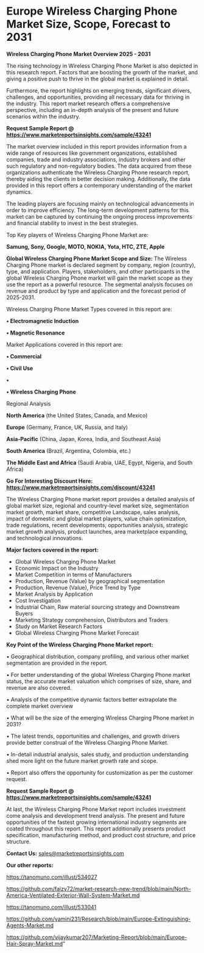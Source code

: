 # Europe Wireless Charging Phone Market Size, Scope, Forecast to 2031

<Strong> Wireless Charging Phone Market Overview 2025 - 2031</strong>

The rising technology in Wireless Charging Phone Market is also depicted in this research report. Factors that are boosting the growth of the market, and giving a positive push to thrive in the global market is explained in detail.

Furthermore, the report highlights on emerging trends, significant drivers, challenges, and opportunities, providing all necessary data for thriving in the industry. This report market research offers a comprehensive perspective, including an in-depth analysis of the present and future scenarios within the industry.

<strong>Request Sample Report @ <a href=https://www.marketreportsinsights.com/sample/43241>https://www.marketreportsinsights.com/sample/43241</a></strong>

The market overview included in this report provides information from a wide range of resources like government organizations, established companies, trade and industry associations, industry brokers and other such regulatory and non-regulatory bodies. The data acquired from these organizations authenticate the Wireless Charging Phone research report, thereby aiding the clients in better decision making. Additionally, the data provided in this report offers a contemporary understanding of the market dynamics.

The leading players are focusing mainly on technological advancements in order to improve efficiency. The long-term development patterns for this market can be captured by continuing the ongoing process improvements and financial stability to invest in the best strategies.

Top Key players of Wireless Charging Phone Market are:

<strong>Samung, Sony, Google, MOTO, NOKIA, Yota, HTC, ZTE, Apple</strong>

<strong><b>Global Wireless Charging Phone Market Scope and Size:</b></strong>
The Wireless Charging Phone market is declared segment by company, region (country), type, and application. Players, stakeholders, and other participants in the global Wireless Charging Phone market will gain the market scope as they use the report as a powerful resource. The segmental analysis focuses on revenue and product by type and application and the forecast period of 2025-2031.

Wireless Charging Phone Market Types covered in this report are:

<strong>•  Electromagnetic Induction

•  Magnetic Resonance</strong>

Market Applications covered in this report are:

<strong>•  Commercial

•  Civil Use

•  

•  Wireless Charging Phone</strong> 

Regional Analysis

<strong>North America</strong> (the United States, Canada, and Mexico)

<strong>Europe</strong> (Germany, France, UK, Russia, and Italy)

<strong>Asia-Pacific</strong> (China, Japan, Korea, India, and Southeast Asia)

<strong>South America</strong> (Brazil, Argentina, Colombia, etc.)

<strong>The Middle East and Africa</strong> (Saudi Arabia, UAE, Egypt, Nigeria, and South Africa)

<strong>Go For Interesting Discount Here: <a href=https://www.marketreportsinsights.com/discount/43241>https://www.marketreportsinsights.com/discount/43241</a></strong>

The Wireless Charging Phone market report provides a detailed analysis of global market size, regional and country-level market size, segmentation market growth, market share, competitive Landscape, sales analysis, impact of domestic and global market players, value chain optimization, trade regulations, recent developments, opportunities analysis, strategic market growth analysis, product launches, area marketplace expanding, and technological innovations.

<strong><b>Major factors covered in the report:</b></strong>
<ul>
  <li>Global Wireless Charging Phone Market </li>
  <li>Economic Impact on the Industry</li>
  <li>Market Competition in terms of Manufacturers</li>
  <li>Production, Revenue (Value) by geographical segmentation</li>
  <li>Production, Revenue (Value), Price Trend by Type</li>
  <li>Market Analysis by Application</li>
  <li>Cost Investigation</li>
  <li>Industrial Chain, Raw material sourcing strategy and Downstream Buyers</li>
  <li>Marketing Strategy comprehension, Distributors and Traders</li>
  <li>Study on Market Research Factors</li>
  <li>Global Wireless Charging Phone Market Forecast</li>
</ul>

<strong><b>Key Point of the Wireless Charging Phone Market report:</b></strong>

• Geographical distribution, company profiling, and various other market segmentation are provided in the report.

• For better understanding of the global Wireless Charging Phone market status, the accurate market valuation which comprises of size, share, and revenue are also covered.

• Analysis of the competitive dynamic factors better extrapolate the complete market overview

• What will be the size of the emerging Wireless Charging Phone market in 2031?

• The latest trends, opportunities and challenges, and growth drivers provide better construal of the Wireless Charging Phone Market.

• In-detail industrial analysis, sales study, and production understanding shed more light on the future market growth rate and scope.

• Report also offers the opportunity for customization as per the customer request.

<strong>Request Sample Report @ <a href=https://www.marketreportsinsights.com/sample/43241>https://www.marketreportsinsights.com/sample/43241</a></strong>

At last, the Wireless Charging Phone Market report includes investment come analysis and development trend analysis. The present and future opportunities of the fastest growing international industry segments are coated throughout this report. This report additionally presents product specification, manufacturing method, and product cost structure, and price structure.

<strong>Contact Us:</strong>
sales@marketreportsinsights.com

<strong>Our other reports:</strong>

<a href=https://tanomuno.com/illust/534027>https://tanomuno.com/illust/534027</a>

<a href=https://github.com/faizy72/market-research-new-trend/blob/main/North-America-Ventilated-Exterior-Wall-System-Market.md>https://github.com/faizy72/market-research-new-trend/blob/main/North-America-Ventilated-Exterior-Wall-System-Market.md</a>

<a href=https://tanomuno.com/illust/533041>https://tanomuno.com/illust/533041</a>

<a href=https://github.com/yamini231/Research/blob/main/Europe-Extinguishing-Agents-Market.md>https://github.com/yamini231/Research/blob/main/Europe-Extinguishing-Agents-Market.md</a>

<a href=https://github.com/vijaykumar207/Marketing-Report/blob/main/Europe-Hair-Spray-Market.md>https://github.com/vijaykumar207/Marketing-Report/blob/main/Europe-Hair-Spray-Market.md</a>"
